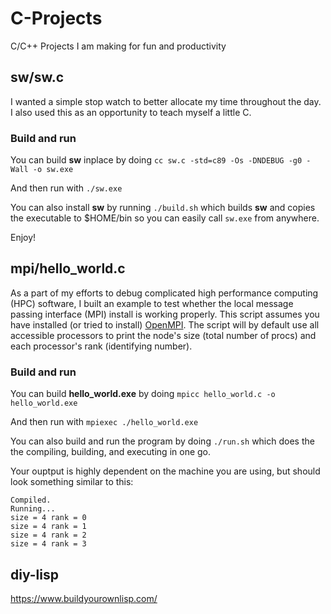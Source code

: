 # C-Projects
C/C++ Projects I am making for fun and productivity

## sw/sw.c
I wanted a simple stop watch to better allocate my time throughout the day. I also used this as an opportunity to teach myself a little C.

### Build and run
You can build **sw** inplace by doing `cc sw.c -std=c89 -Os -DNDEBUG -g0 -Wall -o sw.exe`

And then run with `./sw.exe`

You can also install **sw** by running `./build.sh` which builds **sw** and copies the executable to $HOME/bin so you can easily call `sw.exe` from anywhere.

Enjoy!

## mpi/hello_world.c
As a part of my efforts to debug complicated high performance computing (HPC) software, I built an example to test whether the local message passing interface (MPI) install is working properly. This script assumes you have installed (or tried to install) [OpenMPI](https://open-mpi.org/). The script will by default use all accessible processors to print the node's size (total number of procs) and each processor's rank (identifying number).

### Build and run
You can build **hello_world.exe** by doing `mpicc hello_world.c -o hello_world.exe`

And then run with `mpiexec ./hello_world.exe`

You can also build and run the program by doing `./run.sh` which does the the compiling, building, and executing in one go.

Your ouptput is highly dependent on the machine you are using, but should look something similar to this:
```
Compiled.
Running...
size = 4 rank = 0
size = 4 rank = 1
size = 4 rank = 2
size = 4 rank = 3
```

## diy-lisp

https://www.buildyourownlisp.com/